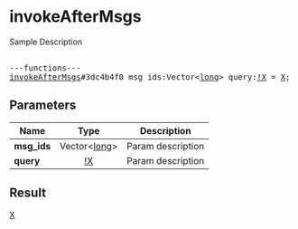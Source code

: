 # invokeAfterMsgs

Sample Description

<pre>

---functions---
<a href="../method/invokeAfterMsgs.md">invokeAfterMsgs</a>#3dc4b4f0 msg_ids:Vector&lt;<a href="../type/long.md">long</a>&gt; query:<a href="../type/!X.md">!X</a> = <a href="../type/X.md">X</a>;</pre>
## Parameters

| Name | Type | Description |
|------|:----:|-------------|
| **msg_ids** | Vector&lt;<a href="../type/long.md">long</a>&gt; | Param description |
| **query** | <a href="../type/!X.md">!X</a> | Param description |

## Result

<a href="../type/X.md">X</a>


